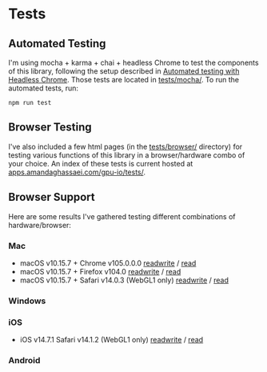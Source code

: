 # Tests

## Automated Testing

I'm using mocha + karma + chai + headless Chrome to test the components of this library, following the setup described in [Automated testing with Headless Chrome](https://developer.chrome.com/blog/headless-karma-mocha-chai/).  Those tests are located in [tests/mocha/](https://github.com/amandaghassaei/gpu-io/blob/main/tests/mocha/).  To run the automated tests, run:

```
npm run test
```

## Browser Testing

I've also included a few html pages (in the [tests/browser/](https://github.com/amandaghassaei/gpu-io/blob/main/tests/browser/) directory) for testing various functions of this library in a browser/hardware combo of your choice.  An index of these tests is current hosted at [apps.amandaghassaei.com/gpu-io/tests/](http://apps.amandaghassaei.com/gpu-io/tests/).


## Browser Support

Here are some results I've gathered testing different combinations of hardware/browser:

### Mac

- macOS v10.15.7 + Chrome v105.0.0.0 [readwrite](results/READWRITE_Chrome_v105.0.0.0_macOS_v10.15.7.png) / [read](results/READ_Chrome_v105.0.0.0_macOS_v10.15.7.png)
- macOS v10.15.7 + Firefox v104.0 [readwrite](results/READWRITE_Firefox_v104.0_macOS_v10.15.7.png) / [read](results/READ_Firefox_v104.0_macOS_v10.15.7.png)
- macOS v10.15.7 + Safari v14.0.3 (WebGL1 only) [readwrite](results/results/READWRITE_Safari_v14.0.3_macOS_v10.15.7.png) / [read](results/READ_Safari_v14.0.3_macOS_v10.15.7.png)


### Windows


### iOS

- iOS v14.7.1  Safari v14.1.2 (WebGL1 only) [readwrite](results/READWRITE_Safari_v14.1.2_iOS_v14.7.1.png) / [read](results/READ_Safari_v14.1.2_iOS_v14.7.1.png)


### Android